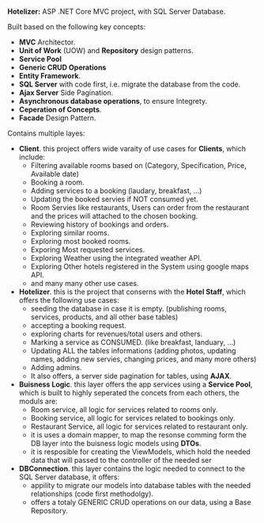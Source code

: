 **Hotelizer:**
ASP .NET Core MVC project, with SQL Server Database.

Built based on the following key concepts:
- **MVC** Architector.
- **Unit of Work** (UOW) and **Repository** design patterns.
- **Service Pool**
- **Generic CRUD Operations**
- **Entity Framework**.
- **SQL Server** with code first, i.e. migrate the database from the code.
- **Ajax Server** Side Pagination.
- **Asynchronous database operations**, to ensure Integrety.
- **Ceperation of Concepts**.
- **Facade** Design Pattern.

Contains multiple layes:
* **Client**.
  this project offers wide varaity of use cases for **Clients**, which include:
  - Filtering available rooms based on (Category, Specification, Price, Available date)
  - Booking a room.
  - Adding services to a booking (laudary, breakfast, ...)
  - Updating the booked servies if NOT consumed yet.
  - Room Servies like restaurants, Users can order from the restaurant and the prices will attached to the chosen booking.
  - Reviewing history of bookings and orders.
  - Exploring similar rooms.
  - Exploring most booked rooms.
  - Exporing Most requested services.
  - Exploring Weather using the integrated weather API.
  - Exploring Other hotels registered in the System using google maps API.
  - and many many other use cases. 
* **Hotelizer**.
  this is the project that conserns with the **Hotel Staff**, which offers the following use cases:
  - seeding the database in case it is empty. (publishing rooms, services, products, and all other base tables)
  - accepting a booking request.
  - exploring charts for revenues/total users and others.
  - Marking a service as CONSUMED. (like breakfast, landuary, ...)
  - Updating ALL the tables informations (adding photos, updating names, adding new servies, changing prices, and many more others)
  - Adding admins.
  - It also offers, a server side pagination for tables, using **AJAX**.
* **Buisness Logic**.
  this layer offers the app services using a **Service Pool**, which is built to highly seperated the concets from each others, the moduls are:
  - Room service, all logic for services related to rooms only. 
  - Booking service, all logic for services related to bookings only.
  - Restaurant Service, all logic for services related to restaurant only.
  - it is uses a domain mapper, to map the resonse comming form the DB layer into the buisness logic models using **DTOs**.
  - it is resposible for creating the ViewModels, which hold the needed data that will passed to the controller of the needed ser
* **DBConnection**.
  this layer contains the logic needed to connect to the SQL Server database, it offers:
  - appility to migrate our models into database tables with the needed relationships (code first methodolgy).
  - offers a totaly GENERIC CRUD operations on our data, using a Base Repository.

